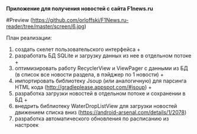 <b>Приложение для получения новостей с сайта F1news.ru</b>

#Preview
(https://github.com/orloffski/F1News.ru-reader/tree/master/screen/6.jpg)

План реализации:

1. создать скелет пользовательского интерфейса +
2. разработать БД SQLite и загрузку данных из нее в отдельном потоке +
3. оптимизировать работу RecyclerView и ViewPager с данными из БД (в список все новости раздела, в пэйджер по 1 новости) + 
4. импортировать библиотеку Jsoup (или аналогичную) для парсинга HTML кода (http://gradleplease.appspot.com/#jsoup) +
5. разработка загрузки новостей в отдельном потоке и сохранении в БД +
6. внедрить библиотеку WaterDropListView для загрузки новостей движением списка вниз (https://android-arsenal.com/details/1/2078)
7. разработка автоматического обновления по расписанию из настроек
